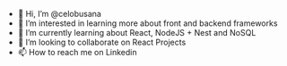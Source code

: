 - 👋 Hi, I’m @celobusana
- 👀 I’m interested in learning more about front and backend frameworks
- 🌱 I’m currently learning about React, NodeJS + Nest and NoSQL
- 💞️ I’m looking to collaborate on React Projects
- 📫 How to reach me on Linkedin

<!---
celobusana/celobusana is a ✨ special ✨ repository because its `README.md` (this file) appears on your GitHub profile.
You can click the Preview link to take a look at your changes.
--->
